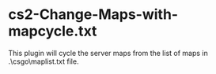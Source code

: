 # cs2-Change-Maps-with-mapcycle.txt
This plugin will cycle the server maps from the list of maps in .\csgo\maplist.txt file.
